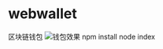 # webwallet
区块链钱包
![钱包效果](http://111.230.147.227/ueditor/php/upload/image/20200715/1594782571601291.png)
npm install
node index
